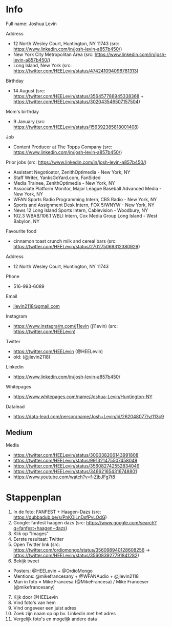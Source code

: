 # Info

Full name: Joshua Levin

Address
- 12 North Wesley Court, Huntington, NY 11743 (src: https://www.linkedin.com/in/josh-levin-a857b450/)
- New York City Metropolitan Area (src: https://www.linkedin.com/in/josh-levin-a857b450/)
- Long Island, New York (src: https://twitter.com/HEELevin/status/474241094096781313)

Birthday
- 14 August (src: https://twitter.com/HEELevin/status/356457788945338368 + https://twitter.com/HEELevin/status/302043546507157504)

Mom's birthday
- 9 January (src: https://twitter.com/HEELevin/status/156392385818001408)

Job
- Content Producer at The Topps Company (src: https://www.linkedin.com/in/josh-levin-a857b450/)

Prior jobs (src: https://www.linkedin.com/in/josh-levin-a857b450/)
- Assistant Negotioator, ZenithOptimedia - New York, NY
- Staff Writer, YanksGoYard.com, FanSided
- Media	Trainee, ZenithOptimedia - New York, NY
- Associate	Platform Monitor, Major	League Baseball Advanced Media - New York, NY
- WFAN Sports Radio Programming Intern, CBS Radio - New York, NY
- Sports and Assignment	Desk Intern, FOX 5/WNYW - New York, NY 
- News 12 Long Island Sports Intern, Cablevision - Woodbury, NY
- 102.3 WBAB/106.1 WBLI Intern, Cox Media Group Long Island - West Babylon, NY

Favourite food
- cinnamon toast crunch milk and cereal bars (src: https://twitter.com/HEELevin/status/270275069312380929)

Address
- 12 North Wesley Court, Huntington, NY 11743

Phone
- 516-993-6089

Email
- jlevin2118@gmail.com

Instagram
- https://www.instagra/m.com/j11evin (j11evin) (src: https://twitter.com/HEELevin)

Twitter
- https://twitter.com/HEELevin (@HEELevin)
- old: (@jlevin2118)

Linkedin
- https://www.linkedin.com/in/josh-levin-a857b450/

Whitepages
- https://www.whitepages.com/name/Joshua-Levin/Huntington-NY

Datalead
- https://data-lead.com/person/name/Josh+Levin/id/262048077/v/113c9

Medium
- 

Media
- https://twitter.com/HEELevin/status/300038206143991808
- https://twitter.com/HEELevin/status/991321475507458049
- https://twitter.com/HEELevin/status/356082742552834049
- https://twitter.com/HEELevin/status/346621654316748801
- https://www.youtube.com/watch?v=f-ZjbJFg7t8

# Stappenplan

1. In de foto: FANFEST + Haagen-Dazs (src: https://dubbadub.be/s/PnKOILnDsfPvLOdG)
2. Google: fanfest haagen dazs (src: https://www.google.com/search?q=fanfest+haagen+dazs)
3. Klik op "Images"
4. Eerste resultaat: Twitter
5. Open Twitter link (src: https://twitter.com/ordiomongo/status/356098940128608256 -> https://twitter.com/HEELevin/status/356083927791841282)
6. Bekijk tweet
- Posters: @HEELevin + @OrdioMongo
- Mentions: @mikefrancesany + @WFANAudio + @jlevin2118
- Man in foto = Mike Francesa (@MikeFrancesa) / Mike Franceser (@mikefrancesany)
7. Kijk door @HEELevin
8. Vind foto's van hem
9. Vind ongeveer een juist adres
10. Zoek zijn naam op op bv. Linkedin met het adres
11. Vergelijk foto's en mogelijk andere data